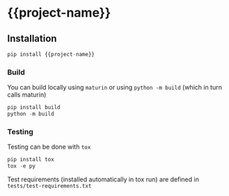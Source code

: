 # {{project-name}}


## Installation

```python
pip install {{project-name}}
```

### Build

You can build locally using `maturin` or using `python -m build` (which in turn calls maturin)

```python
pip install build
python -m build
```

### Testing

Testing can be done with `tox`

```python
pip install tox
tox -e py
```

Test requirements (installed automatically in tox run) are defined in `tests/test-requirements.txt`
